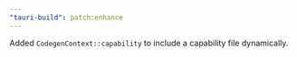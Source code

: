 ```yaml
---
"tauri-build": patch:enhance
---
```


Added `CodegenContext::capability` to include a capability file dynamically.
